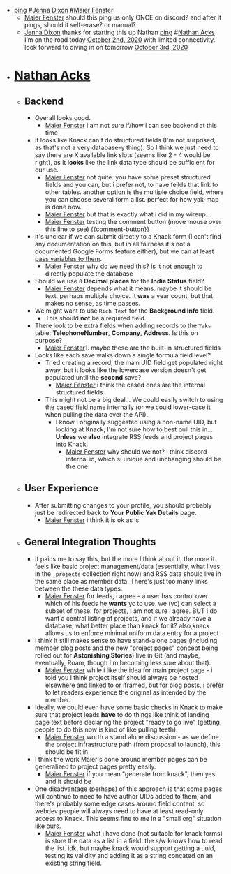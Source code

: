 - [ping](<ping.md>) #[Jenna Dixon](<Jenna Dixon.md>) #[Maier Fenster](<Maier Fenster.md>)
    - [Maier Fenster](<Maier Fenster.md>) should this ping us only ONCE on discord? and after it pings, should it self-erase? or manual?
    - [Jenna Dixon](<Jenna Dixon.md>) thanks for starting this up Nathan [ping](<ping.md>) #[Nathan Acks](<Nathan Acks.md>) I’m on the road today [October 2nd, 2020](<October 2nd, 2020.md>) with limited connectivity. look forward to diving in on tomorrow [October 3rd, 2020](<October 3rd, 2020.md>)
- # [Nathan Acks](<Nathan Acks.md>)
    - ## Backend
        - Overall looks good.
            - [Maier Fenster](<Maier Fenster.md>) i am not sure if/how i can see backend at this time
        - It looks like Knack can't do structured fields (I'm not surprised, as that's not a very database-y thing). So I think we just need to say there are X available link slots (seems like 2 - 4 would be right), as it __looks__ like the link data type should be sufficient for our use.
            - [Maier Fenster](<Maier Fenster.md>) not quite. you have some preset structured fields and you can, but i prefer not, to have feilds that link to other tables. another option is the multiple choice field, where you can choose several form a list. perfect for how yak-map is done now.
            - [Maier Fenster](<Maier Fenster.md>) but that is exactly what i did in my wireup...
            - [Maier Fenster](<Maier Fenster.md>) testing the comment button (move mouse over this line to see) {{comment-button}}
        - It's unclear if we can submit directly to a Knack form (I can't find any documentation on this, but in all fairness it's not a documented Google Forms feature either), but we can at least [pass variables to them](https://support.knack.com/hc/en-us/articles/115000997068-How-to-Use-URL-Variables-to-Pre-Populate-a-Form).
            - [Maier Fenster](<Maier Fenster.md>) why do we need this? is it not enough to directly populate the database
        - Should we use `0` **Decimal places** for the **Indie Status** field?
            - [Maier Fenster](<Maier Fenster.md>) depends what it means. maybe it should be text, perhaps multiple choice. it __was__ a year count. but that makes no sense, as time passes. 
        - We might want to use `Rich Text` for the **Background Info** field.
            - This should __not__ be a required field.
        - There look to be extra fields when adding records to the `Yaks` table: **TelephoneNumber**, **Company**, **Address**. Is this on purpose?
            - [Maier Fenster](<Maier Fenster.md>)1. maybe these are the built-in structured fields
        - Looks like each save walks down a single formula field level?
            - Tried creating a record; the main UID field get populated right away, but it looks like the lowercase version doesn't get populated until the __second__ save?
                - [Maier Fenster](<Maier Fenster.md>) i think the cased ones are the internal structured fields
            - This might not be a big deal... We could easily switch to using the cased field name internally (or we could lower-case it when pulling the data over the API).
                - I know I originally suggested using a non-name UID, but looking at Knack, I'm not sure how to best pull this in... __Unless__ we __also__ integrate RSS feeds and project pages into Knack.
                    - [Maier Fenster](<Maier Fenster.md>) why should we not? i think discord internal id, which si unique and unchanging should be the one
    - ## User Experience
        - After submitting changes to your profile, you should probably just be redirected back to **Your Public Yak Details** page.
            - [Maier Fenster](<Maier Fenster.md>) i think it is ok as is 
    - ## General Integration Thoughts
        - It pains me to say this, but the more I think about it, the more it feels like basic project management/data (essentially, what lives in the `_projects` collection right now) and RSS data should live in the same place as member data. There's just too many links between the these data types.
            - [Maier Fenster](<Maier Fenster.md>) for feeds, i agree - a user has control over which of his feeds he **wants** yc to use. we (yc) can select a subset of these. for projects, I am not sure i agree. BUT i do want a central listing of projects, and if we already have a database, what better place than knack for it? also,knack allows us to enforce minimal uniform data entry for a project 
        - I think it still makes sense to have stand-alone pages (including member blog posts and the new "project pages" concept being rolled out for __Astonishing Stories__) live in Git (and maybe, eventually, Roam, though I'm becoming less sure about that).
            - [Maier Fenster](<Maier Fenster.md>) while i like the idea for main project page - i told you i think project itself should always be hosted elsewhere and linked to or iframed, but for blog posts, i prefer to let readers experience the original as intended by the member.
        - Ideally, we could even have some basic checks in Knack to make sure that project leads __have__ to do things like think of landing page text before declaring the project "ready to go live" (getting people to do this now is kind of like pulling teeth).
            - [Maier Fenster](<Maier Fenster.md>) worth a stand alone discussion - as we define the project infrastructure path (from proposal to launch), this should be fit in
        - I think the work Maier's done around member pages can be generalized to project pages pretty easily.
            - [Maier Fenster](<Maier Fenster.md>) if you mean "generate from knack", then yes. and it should be
        - One disadvantage (perhaps) of this approach is that some pages will continue to need to have author UIDs added to them, and there's probably some edge cases around field content, so webdev people will always need to have at least read-only access to Knack. This seems fine to me in a "small org" situation like ours.
            - [Maier Fenster](<Maier Fenster.md>) what i have done (not suitable for knack forms) is store the data as a list in a field. the s/w knows how to read the list. idk, but maybe knack would support getting a uuid, testing its validity and adding it as a string concated on an existing string field.
